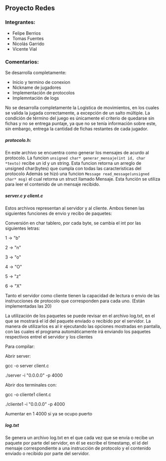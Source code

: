 ## Proyecto Redes

### Integrantes:

- Felipe Berrios
- Tomas Fuentes
- Nicolás Garrido
- Vicente Vial


### Comentarios:
Se desarrolla completamente:
- Inicio y termino de conexion
- Nickname de jugadores
- Implementación de protocolos
- Implemntación de logs

No se desarrolla completamente la Logistica de movimientos, en los cuales se valida la jugada correctamente, a excepción de un salto múltiple. La condición de término del juego es únicamente el criterio de quedarse sin fichas y no se entrega puntaje, ya que no se tenía información sobre este, sin embargo, entrega la cantidad de fichas restantes de cada jugador.



##### protocolo.h: 
En este archivo se encuentra como generar los mensajes de acurdo al protocolo. La funcion 
```unsigned char* generar_mensaje(int id, char *texto)``` recibe un id y un string. Esta funcion retorna un arreglo de unsigned char(bytes) que cumpla con todas las caracteristicas del protocolo
Además se hizó una funcion ```Message read_message(unsigned char* msg)``` el cual retorna un struct llamado Mensaje. Esta función se utiliza para leer el contenido de un mensaje recibido.

##### server.c y client.c
Estos archivos representan al servidor y al cliente. Ambos tienen las siguientes funciones de envio y recibo de paquetes:

Conversión en char tablero, por cada byte, se cambia el int por las siguientes letras:

1 -> "b"

2 -> "n"

3 -> "o"

4 -> "O"

5 -> "z"

6 -> "X" 

Tanto el servidor como cliente tienen la capacidad de lectura o envio de las instrucciones de protocolo que corresponden para cada uno. (Están implementadas las 20)

La utilización de los paquetes se puede revisar en el archivo log.txt, en el que se mostrará el id del paquete enviado o recibido por el servidor. 
La manera de utilizarlos es al ir ejecutando las opciones mostradas en pantalla, con las cuales el programa automáticamente irá enviando los paquetes respectivos entrel el servidor y los clientes

Para compilar:

Abrir server: 

gcc -o server client.c

./server -i "0.0.0.0" -p 4000

Abrir dos terminales con:

gcc -o cliente1 client.c

./cliente1 -i "0.0.0.0" -p 4000

Aumentar en 1 4000 si ya se ocupo puerto




##### log.txt

Se genera un archivo log.txt en el que cada vez que se envia o recibe un paquete por parte del servidor, en él se escribe el timestamp, el id del mensaje correspondiente a una instrucción de protocolo y el contenido enviado o recibido por parte del servidor.
